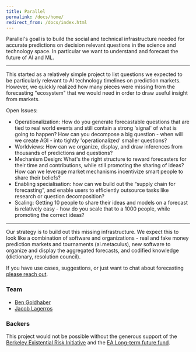 ```yaml
---
title: Parallel
permalink: /docs/home/
redirect_from: /docs/index.html
---
```

Parallel's goal is to build the social and technical infrastructure needed for accurate predictions on decision relevant questions in the science and technology space. In particular we want to understand and forecast the future of AI and ML.

----

This started as a relatively simple project to list questions we expected to be particularly relevant to AI technology timelines on prediction markets. However, we quickly realized how many pieces were missing from the forecasting "ecosystem" that we would need in order to draw useful insight from markets.

Open Issues:

- Operationalization: How do you generate forecastable questions that are tied to real world events and still contain a strong 'signal' of what is going to happen? How can you decompose a big question - when will we create AGI - into tightly 'operationalized' smaller questions?
- Worldviews: How can we organize, display, and draw inferences from thousands of predictions and questions?
- Mechanism Design: What's the right structure to reward forecasters for their time and contributions, while still promoting the sharing of ideas? How can we leverage market mechanisms incentivize smart people to share their beliefs?
- Enabling specialisation: how can we build out the “supply chain for forecasting”, and enable users to efficiently outsource tasks like research or question decomposition?
- Scaling: Getting 10 people to share their ideas and models on a forecast is relatively easy - how do you scale that to a 1000 people, while promoting the correct ideas?

----

Our strategy is to build out this missing infrastructure. We expect this to look like a combination of software and organizations - real and fake money prediction markets and tournaments (ai.metaculus), new software to organize and display the aggregated forecasts, and codified knowledge (dictionary, resolution council).

If you have use cases, suggestions, or just want to chat about forecasting [please reach out](mailto:hello@parallelforecast.com).

### Team

- [Ben Goldhaber](http://bengoldhaber.com)
- [Jacob Lagerros](http://jacoblagerros.wordpress.com)

### Backers

This project would not be possible without the generous support of the [Berkeley Existential Risk Initiative](http://existence.org) and the [EA Long-term future fund](https://app.effectivealtruism.org/funds/far-future).